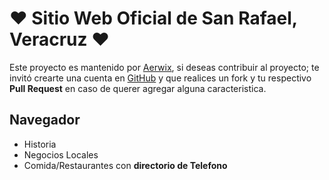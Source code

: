 #  ❤ Sitio Web Oficial de San Rafael, Veracruz  ❤
Este proyecto es mantenido por [Aerwix](https://github.com/Aerwix), si deseas contribuir al proyecto; te invitó  crearte una cuenta en [GitHub](https://github.com/join) y que realices un fork y tu respectivo **Pull Request** en caso de querer agregar alguna caracteristica.
## Navegador
- Historia
- Negocios Locales
- Comida/Restaurantes con **directorio de Telefono**
